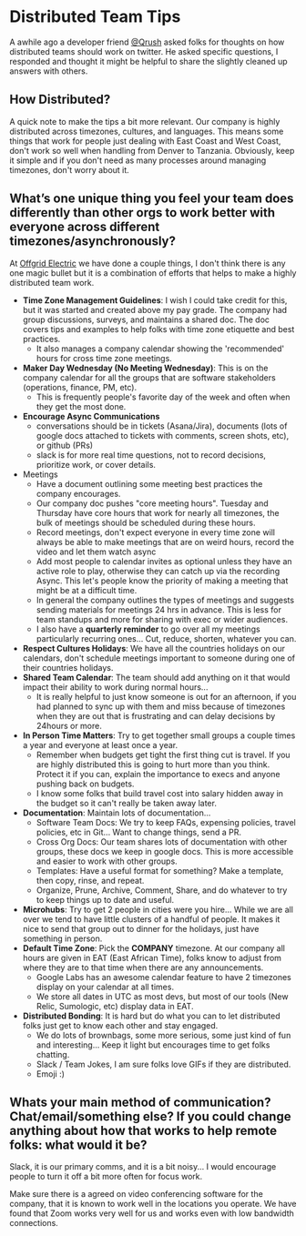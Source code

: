 # Distributed Team Tips

A awhile ago a developer friend [@Qrush](https://twitter.com/qrush) asked folks for thoughts on how distributed teams should work on twitter. He asked specific questions, I responded and thought it might be helpful to share the slightly cleaned up answers with others.

## How Distributed?

A quick note to make the tips a bit more relevant. Our company is highly distributed across timezones, cultures, and languages. This means some things that work for people just dealing with East Coast and West Coast, don't work so well when handling from Denver to Tanzania. Obviously, keep it simple and if you don't need as many processes around managing timezones, don't worry about it.

## What’s one unique thing you feel your team does differently than other orgs to work better with everyone across different timezones/asynchronously?

At [Offgrid Electric](http://offgrid-electric.com/) we have done a couple things, I don't think there is any one magic bullet but it is a combination of efforts that helps to make a highly distributed team work.

* __Time Zone Management Guidelines__: I wish I could take credit for this, but it was started and created above my pay grade. The company had group discussions, surveys, and maintains a shared doc. The doc covers tips and examples to help folks with time zone etiquette and best practices.
	* It also manages a company calendar showing the 'recommended' hours for cross time zone meetings.
* __Maker Day Wednesday (No Meeting Wednesday)__: This is on the company calendar for all the groups that are software stakeholders (operations, finance, PM, etc).
	* This is frequently people's favorite day of the week and often when they get the most done.
* __Encourage Async Communications__
     * conversations should be in tickets (Asana/Jira), documents (lots of google docs attached to tickets with comments, screen shots, etc), or github (PRs)
     * slack is for more real time questions, not to record decisions, prioritize work, or cover details.
* Meetings 
     * Have a document outlining some meeting best practices the company encourages. 
     * Our company doc pushes "core meeting hours". Tuesday and Thursday have core hours that work for nearly all timezones, the bulk of meetings should be scheduled during these hours.
     * Record meetings, don't expect everyone in every time zone will always be able to make meetings that are on weird hours, record the video and let them watch async
     * Add most people to calendar invites as optional unless they have an active role to play, otherwise they can catch up via the recording Async. This let's people know the priority of making a meeting that might be at a difficult time.
     * In general the company outlines the types of meetings and suggests sending materials for meetings 24 hrs in advance. This is less for team standups and more for sharing with exec or wider audiences.
     * I also have a __quarterly reminder__ to go over all my meetings particularly recurring ones... Cut, reduce, shorten, whatever you can.
* __Respect Cultures Holidays__: We have all the countries holidays on our calendars, don't schedule meetings important to someone during one of their countries holidays.
* __Shared Team Calendar__: The team should add anything on it that would impact their ability to work during normal hours...
	* It is really helpful to just know someone is out for an afternoon, if you had planned to sync up with them and miss because of timezones when they are out that is frustrating and can delay decisions by 24hours or more.
* __In Person Time Matters__: Try to get together small groups a couple times a year and everyone at least once a year.
	* Remember when budgets get tight the first thing cut is travel. If you are highly distributed this is going to hurt more than you think. Protect it if you can, explain the importance to execs and anyone pushing back on budgets.
	* I know some folks that build travel cost into salary hidden away in the budget so it can't really be taken away later.
* __Documentation__: Maintain lots of documentation...
	* Software Team Docs: We try to keep FAQs, expensing policies, travel policies, etc in Git... Want to change things, send a PR.
	* Cross Org Docs: Our team shares lots of documentation with other groups, these docs we keep in google docs. This is more accessible and easier to work with other groups.
	* Templates: Have a useful format for something? Make a template, then copy, rinse, and repeat.
	* Organize, Prune, Archive, Comment, Share, and do whatever to try to keep things up to date and useful.
* __Microhubs__: Try to get 2 people in cities were you hire... While we are all over we tend to have little clusters of a handful of people. It makes it nice to send that group out to dinner for the holidays, just have something in person.
* __Default Time Zone__: Pick the __COMPANY__ timezone. At our company all hours are given in EAT (East African Time), folks know to adjust from where they are to that time when there are any announcements.
	* Google Labs has an awesome calendar feature to have 2 timezones display on your calendar at all times.
	* We store all dates in UTC as most devs, but most of our tools (New Relic, Sumologic, etc) display data in EAT.  
* __Distributed Bonding__: It is hard but do what you can to let distributed folks just get to know each other and stay engaged.
	* We do lots of brownbags, some more serious, some just kind of fun and interesting... Keep it light but encourages time to get folks chatting.
	* Slack / Team Jokes, I am sure folks love GIFs if they are distributed.
	* Emoji :)

## Whats your main method of communication? Chat/email/something else? If you could change anything about how that works to help remote folks: what would it be?

Slack, it is our primary comms, and it is a bit noisy... I would encourage people to turn it off a bit more often for focus work. 

Make sure there is a agreed on video conferencing software for the company, that it is known to work well in the locations you operate. We have found that Zoom works very well for us and works even with low bandwidth connections.